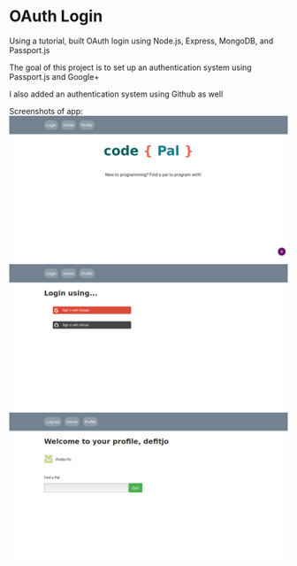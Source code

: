 # OAuth Login

Using a tutorial, built OAuth login using Node.js, Express, MongoDB, and Passport.js

The goal of this project is to set up an authentication system using Passport.js and Google+

I also added an authentication system using Github as well

Screenshots of app:
![home](/home.png)
![login](/login.png)
![profile](/profile.png)
